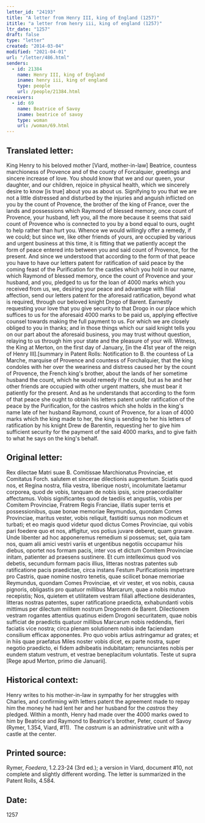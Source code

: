 ```yaml
---
letter_id: "24193"
title: "A letter from Henry III, king of England (1257)"
ititle: "a letter from henry iii, king of england (1257)"
ltr_date: "1257"
draft: false
type: "letter"
created: "2014-03-04"
modified: "2021-04-01"
url: "/letter/486.html"
senders:
  - id: 21384
    name: Henry III, king of England
    iname: henry iii, king of england
    type: people
    url: /people/21384.html
receivers:
  - id: 69
    name: Beatrice of Savoy
    iname: beatrice of savoy
    type: woman
    url: /woman/69.html
---
```

<h2> Translated letter:</h2>King Henry to his beloved mother [Viard, mother-in-law] Beatrice, countess marchioness of Provence and of the county of Forcalquier, greetings and sincere increase of love.
You should know that we and our queen, your daughter, and our children, rejoice in physical health, which we sincerely desire to know [is true] about you as about us.
Signifying to you that we are not a little distressed and disturbed by the injuries and anguish inflicted on you by the count of Provence, the brother of the king of France, over the lands and possessions which Raymond of blessed memory, once count of Provence, your husband, left you, all the more because it seems that said count of Provence who is connected to you by a bond equal to ours, ought to help rather than hurt you.
Whence we would willingly offer a remedy, if we could; but since we, like other friends of yours, are occupied by various and urgent business at this time, it is fitting that we patiently accept the form of peace entered into between you and said count of Provence, for the present.
And since we understood that according to the form of that peace you have to have our letters patent for ratification of said peace by the coming feast of the Purification for the castles which you hold in our name, which Raymond of blessed memory, once the count of Provence and your husband, and you, pledged to us for the loan of 4000 marks which you received from us, we, desiring your peace and advantage with filial affection, send our letters patent for the aforesaid ratification, beyond what is required, through our beloved knight Drogo of Barent.  Earnestly requesting your love that you give security to that Drogo in our place which suffices to us for the aforesaid 4000 marks to be paid us, applying effective counsel towards making the full payment to us.
For which we are closely obliged to you in thanks; and in those things which our said knight tells you on our part about the aforesaid business, you may trust without question, relaying to us through him your state and the pleasure of your will. Witness, the King at Merton, on the first day of January, [in the 41st year of the reign of Henry III].[summary in Patent Rolls:  Notification to B. the countess of La Marche, marquise of Provence and countess of Forchalquier, that the king condoles with her over the weariness and distress caused her by the count of Provence, the French king's brother, about the lands of her sometime husband the count, which he would remedy if he could, but as he and her other friends are occupied with other urgent matters, she must bear it patiently for the present.  And as he understands that according to the form of that peace she ought to obtain his letters patent under ratification of the peace by the Purification, for the castros which she holds in the king's name late of her husband Raymond, count of Provence, for a loan of 4000 marks which the king made to her, the king is sending to her his letters of ratification by his knight Drew de Barentin, requesting her to give him sufficient security for the payment of the said 4000 marks, and to give faith to what he says on the king's behalf.  <h2 class="mt-4"> Original letter:</h2>Rex dilectae Matri suae B. Comitissae Marchionatus Provinciae, et Comitatus Forch. salutem et sincerae dilectionis augmentum. Sciatis quod nos, et Regina nostra, filia vestra, liberique nostri, incolumitate laetamur corporea, quod de vobis, tanquam de nobis ipsis, scire praecordialiter affectamus. Vobis significantes quod de taediis et angustiis, vobis per Comitem Provinciae, Fratrem Regis Franciae, illatis super terris et possessionibus, quae bonae memoriae Reymundus, quondam Comes Provinciae, maritus vester, vobis reliquit, fastiditi sumus non modicum et turbati; et eo magis quod videtur quod dictus Comes Provinciae, qui vobis pari foedere quo et nos, affigitur, vos potius juvare deberet, quam gravare. Unde libenter ad hoc apponeremus remedium si possemus; set, quia tam nos, quam alii amici vestri variis et urgentibus negotiis occupamur hiis diebus, oportet nos formam pacis, inter vos et dictum Comitem Provinciae initam, patienter ad praesens sustinere. Et cum intelleximus quod vos debetis, secundum formam pacis illius, litteras nostras patentes sub ratificatione pacis praedictae, circa instans Festum Purificationis impetrare pro Castris, quae nomine nostro tenetis, quae scilicet bonae memoriae Reymundus, quondam Comes Provinciae, et vir vester, et vos nobis, causa pignoris, obligastis pro quatuor millibus Marcarum, quae a nobis mutuo recepistis; Nos, quietem et utilitatem vestram filiali affectione desiderantes, litteras nostras patentes, super ratificatione praedicta, exhabundanti vobis mittimus per dilectum militem nostrum Drogonem de Barent. Dilectionem vestram rogantes attentius quatinus eidem Drogoni securitatem, quae nobis sufficiat de praedictis quatuor millibus Marcarum nobis reddendis, fieri faciatis vice nostra; circa plenam solutionem nobis inde faciendam consilium efficax apponentes. Pro quo vobis artius astringamur ad grates; et in hiis quae praefatus Miles noster vobis dicet, ex parte nostra, super negotio praedicto, ei fidem adhibeatis indubitatam; renunciantes nobis per eundem statum vestrum, et vestrae beneplacitum voluntatis. Teste ut supra [Rege apud Merton, primo die Januarii].
<h2 class="mt-4"> Historical context:</h2><p>Henry writes to his mother-in-law in sympathy for her struggles with Charles, and confirming with letters patent the agreement made to repay him the money he had lent her and her husband for the <em>castros</em> they pledged. Within a month, Henry had made over the 4000 marks owed to him by Beatrice and Raymond to Beatrice's brother, Peter, count of Savoy (Rymer, 1.354, Viard, #11).&nbsp; The <em>castrum</em> is an administrative unit with a castle at the center.</p><h2 class="mt-4"> Printed source:</h2><p>Rymer, <em>Foedera</em>, 1.2.23-24 (3rd ed.); a version in Viard, document #10, not complete and slightly different wording. The letter is summarized in the Patent Rolls, 4.584.</p><h2 class="mt-4"> Date:</h2>1257